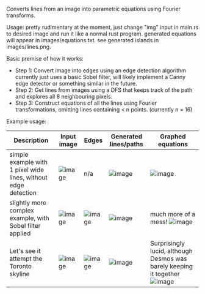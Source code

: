 Converts lines from an image into parametric equations using Fourier transforms.

Usage: pretty rudimentary at the moment, just change "img" input in main.rs to desired image and run it like a normal rust program. generated equations will appear in images/equations.txt. see generated islands in images/lines.png.

Basic premise of how it works:
- Step 1: Convert image into edges using an edge detection algorithm currently just uses a basic Sobel filter, will likely implement a Canny edge detector or something similar in the future.
- Step 2: Get lines from images using a DFS that keeps track of the path and explores all 8 neighbouring pixels. 
- Step 3: Construct equations of all the lines using Fourier transformations, omitting lines containing < n points. (currently n = 16)

Example usage:

| Description | Input image | Edges | Generated lines/paths | Graphed equations |
| ------------|-------------|-------|---------------|-------------------|
| simple example with 1 pixel wide lines, without edge detection | ![image](https://github.com/hunterchen7/WaveFormer/assets/34012681/a95159d4-1fd9-4009-b682-877f2aab996b) | n/a | ![image](https://github.com/hunterchen7/WaveFormer/assets/34012681/ede80409-3ed4-4859-ba00-ebb3e3010328) | ![image](https://github.com/hunterchen7/WaveFormer/assets/34012681/49bfa00d-f5d4-49b7-a47b-5de8afadf8c5) |
| slightly more complex example, with Sobel filter applied | ![image](https://github.com/hunterchen7/WaveFormer/assets/34012681/2997fd73-8b29-417d-aebf-41451b5ae4a9) | ![image](https://github.com/hunterchen7/WaveFormer/assets/34012681/573868b4-3a13-4112-8379-131160d634f5) | ![image](https://github.com/hunterchen7/WaveFormer/assets/34012681/7c3d7600-99f4-4048-a9b0-52596e8fcf83) | much more of a mess! ![image](https://github.com/hunterchen7/WaveFormer/assets/34012681/de7558ff-2e30-45dd-8e90-b699285b3bb5)  |
| Let's see it attempt the Toronto skyline | ![image](https://github.com/hunterchen7/WaveFormer/assets/34012681/c8f38b31-cc90-4438-8ef0-4dd9427ed4e9) | ![image](https://github.com/hunterchen7/WaveFormer/assets/34012681/357b352c-5a4e-4571-94a4-36eb5ba607ac) | ![image](https://github.com/hunterchen7/WaveFormer/assets/34012681/7d97f69a-0e47-4453-b172-fa4e4ee585b9) | Surprisingly lucid, although Desmos was barely keeping it together ![image](https://github.com/hunterchen7/WaveFormer/assets/34012681/86f02862-79a3-4e92-886a-cad562e6a40b) |
